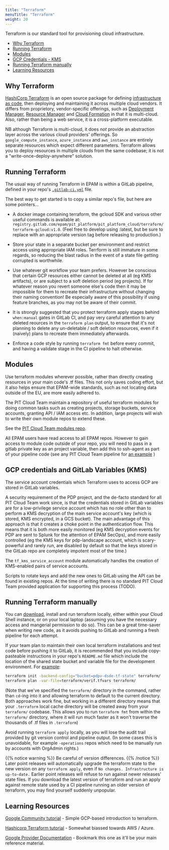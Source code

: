 ```yaml
---
title: "Terraform"
menuTitle: "Terraform"
weight: 20
---
```


Terraform is our standard tool for provisioning cloud infrastructure.  

- [Why Terraform](#why-terraform)
- [Running Terraform](#running-terraform)
- [Modules](#modules)
- [GCP Credentials - KMS](#gcp-credentials-and-gitlab-variables-kms)
- [Running Terraform manually](#running-terraform-manually)
- [Learning Resources](#learning-resources)

## Why Terraform

[HashiCorp Terraform](https://www.terraform.io/) is an open source package for defining
[infrastructure as code](https://en.wikipedia.org/wiki/Infrastructure_as_code),
then deploying and maintaining it across multiple cloud vendors.  It differs from proprietory, vendor-specific
offerings, such as
[Deployment Manager](https://cloud.google.com/deployment-manager/docs/),
[Resource Manager](https://azure.microsoft.com/en-us/features/resource-manager/) and
[Cloud Formation](https://aws.amazon.com/cloudformation/)
in that it is multi-cloud.  Also, rather than being a web service, it is a cross-platform executable.

NB although Terraform is multi-cloud, it does *not* provide an abstraction layer across the various cloud providers'
offerings.  So `google_compute_instance`, `azure_instance` and `aws_instance` are entirely separate resources which expect
different parameters.  Terraform allows you to deploy resources in multiple clouds from the same codebase;
it is not a "write-once-deploy-anywhere" solution.

## Running Terraform

The usual way of running Terraform in EPAM is within a GitLab pipeline, defined in your repo's [`.gitlab-ci.yml`](https://gitlab.com/Lz-demo-docs/pit_platform/demo-data-platform/pdp-dsde/blob/master/.gitlab-ci.yml) file.

The best way to get started is to copy a similar repo's file, but here are some pointers...

- A docker image containing terraform, the gcloud SDK and various other useful commands is available at:
`registry.gitlab.com/epam/pit_platform/pit_platform_cloud/terraform/terraform-gcloud:v1.0`.  (Feel free to develop using :latest,
but be sure to replace with an appropriate version tag before releasing to production.)

- Store your state in a separate bucket per environment and restrict access using appropriate IAM roles.
Terrform is still immature in some regards, so reducing the blast radius in the event of a state file getting
corrupted is worthwhile.

- Use whatever git workflow your team prefers.  However be conscious that certain GCP resources either cannot be
deleted at all (eg KMS artifacts), or are subject to a soft deletion period (eg projects).  If for whatever reason
you revert someone else's code then it may be impossible for them to recreate their infrastructure without changing
their naming convention!  Be especially aware of this possibility if using feature branches, as you may not be aware
of their commit.  

- It is strongly suggested that you protect terraform apply stages behind `when:manual` gates in GitLab CI,
and pay very careful attention to any deleted reources in the `terraform plan` output, to ensure that it's not
planning to delete any un-deletable / soft deletion resources, even if it (naively) plans to recreate them
immediately afterwards.

- Enforce a code style by running `terraform fmt` before every commit, and having a validate stage in the
CI pipeline to halt otherwise.

## Modules

Use terraform modules wherever possible, rather than directly creating resources in your main code's .tf files.
This not only saves coding effort, but it also helps ensure that EPAM-wide standards, such as not locating data
outside of the EU, are more easily adhered to.

The PIT Cloud Team maintain a repository of useful terraform modules for doing common tasks such as creating
projects, storage buckets, service accounts, granting API / IAM access etc.  In addition, large projects will
wish to write their own module repos to extend these.

See the [PIT Cloud Team modules repo](https://gitlab.com/Lz-demo-docs/pit_platform/pit_platform_cloud/terraform/modules).

All EPAM users have read access to all EPAM repos.  However to gain access to module code outside of your repo,
you will need to pass in a gitlab private key as an project variable, then add this to ssh-agent as part of
your pipeline code (see any PIT Cloud Team pipeline for
[an example](https://gitlab.com/Lz-demo-docs/pit_platform/demo-data-platform/pdp-dsde/blob/master/.gitlab-ci.yml) )

## GCP credentials and GitLab Variables (KMS)

The service account credentials which Terraform uses to access GCP are stored in GitLab variables.  

A security requirement of the PDP project, and the de-facto standard for all PIT Cloud Team work since,
is that the credentials stored in GitLab variables are for a low-privilege service account which has no
role other than to perform a KMS decryption of the main service account's key (which is stored, KMS
encrypted, in a GCS bucket).  The main advantage of this approach is that it creates a choke point in the
authentication flow.  This means that it is both more easily monitored (eg KMS decryption events for PDP
are sent to Splunk for the attention of EPAM SecOps), and more easily controlled (eg the KMS keys for
pdp-landscape account, which is scary-powerful and rarely run, are disabled by default so that the
keys stored in the GitLab repo are completely impotent most of the time.)

The `tf_kms_service_account` module automatically handles the creation of KMS-enabled pairs of service
accounts.

Scripts to rotate keys and add the new ones to GitLab using the API can be found in existing repos.  At
the time of writing there is no standard PIT Cloud Team provided application for supporting this process (TODO).

## Running Terraform manually

You can [download](https://www.terraform.io/downloads.html), install and run terraform locally,
either within your Cloud Shell instance, or on your local laptop (assuming you have the necessary access
and mangerial permission to do so).  This can be a great time-saver when writing new code, as it avoids
pushing to GitLab and running a fresh pipeline for each attempt.  

If your team plan to maintain their own local terraform installations and test code before pushing it to
GitLab, it is recommended that you include copy-pasteable instructions in your repo's `README.md` file which
include the location of the shared state bucket and variable file for the development environment.
For [example](https://gitlab.com/Lz-demo-docs/pit_platform/demo-data-platform/pdp-dsde):

```bash
terraform init -backend-config="bucket=pdpv-dsde-tf-state" terraform/
terraform plan -var-file=terraform/verif.tfvars terraform/
```

(Note that we've specified the `terraform/` directory in the command, rather than `cd`-ing into it and allowing
terraform to default to the current directory.  Both approaches work fine,
but working in a different directory means that your `.terraform` local cache directory will be created away from
your `terraform/` codebase.  This allows you to run `terraform fmt` from within the `terraform/` directory, where
it will run much faster as it won't traverse the thousands of .tf files in `.terraform`)

Avoid running `terraform apply` locally, as you will lose the audit trail provided by git version control and
pipeline output.  (In some cases this is unavoidable, for example `-operations` repos which need to be manually
run by accounts with OrgAdmin rights.)

{{% notice warning %}}
Be careful of version differences.
{{% /notice %}}
Later point releases will automatically upgrade the terraform state to the new version on any
`terraform apply`, even if `No changes. Infrastructure is up-to-date.`
Earlier point releases will refuse to run against newer releases' state files.  If you download the
latest version of terraform and run an apply against remote state used by a CI pipeline running an
older version of terraform, you may find yourself suddenly unpopular.

## Learning Resources

[Google Community tutorial](https://cloud.google.com/community/tutorials/getting-started-on-gcp-with-terraform) - Simple
 GCP-based introduction to terraform.

[Hashicorp Terraform tutorial](https://learn.hashicorp.com/terraform/) - Somewhat biassed towards AWS / Azure.

[Google Provider Documentation](https://www.terraform.io/docs/providers/google/getting_started.html) - Bookmark this one as it'll be your main reference material.